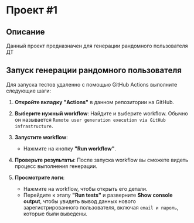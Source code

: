 # Проект #1

## Описание

Данный проект предназначен для генерации рандомного пользователя ДТ

## Запуск генерации рандомного пользователя

Для запуска тестов удаленно с помощью GitHub Actions выполните следующие шаги:

1. **Откройте вкладку "Actions"** в данном репозитории на GitHub.
   
2. **Выберите нужный workflow**: Найдите и выберите workflow. Обычно он называется `Remote user generation execution via GitHub infrastructure`.

3. **Запустите workflow**:
   - Нажмите на кнопку **"Run workflow"**.

4. **Проверьте результаты**: После запуска workflow вы сможете видеть процесс выполнения генерации. 

5. **Просмотрите логи**:
   - Нажмите на workflow, чтобы открыть его детали.
   - Перейдите к этапу **"Run tests"** и разверните **Show console output**, чтобы увидеть вывод данных нового зарегистрированного пользователя, включая `email и пароль`, которые были выведены.

